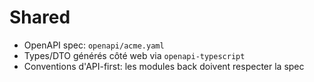 # Shared

- OpenAPI spec: `openapi/acme.yaml`
- Types/DTO générés côté web via `openapi-typescript`
- Conventions d'API-first: les modules back doivent respecter la spec
